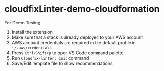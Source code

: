 # cloudfixLinter-demo-cloudformation

For Demo Testing 
 1. Install the extension
 2. Make sure that a stack is already deployed to your AWS account
 3. AWS account credentials are required in the default profile in `~/.aws/credentials`
 4. Press `Ctrl+Shift+p` to open VS Code command palette
 5. Run `Cloudfix-linter: init` command
 6. Save/Edit template file to show recommendations
